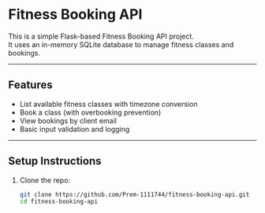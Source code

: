 # Fitness Booking API

This is a simple Flask-based Fitness Booking API project.  
It uses an in-memory SQLite database to manage fitness classes and bookings.

---

## Features

- List available fitness classes with timezone conversion  
- Book a class (with overbooking prevention)  
- View bookings by client email  
- Basic input validation and logging  

---

## Setup Instructions

1. Clone the repo:  
   ```bash
   git clone https://github.com/Prem-1111744/fitness-booking-api.git
   cd fitness-booking-api